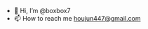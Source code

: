 - 👋 Hi, I’m @boxbox7
- 📫 How to reach me [houjun447@gmail.com](houjun447@gmail.com)

<!---
boxbox7/boxbox7 is a ✨ special ✨ repository because its `README.md` (this file) appears on your GitHub profile.
You can click the Preview link to take a look at your changes.
--->
